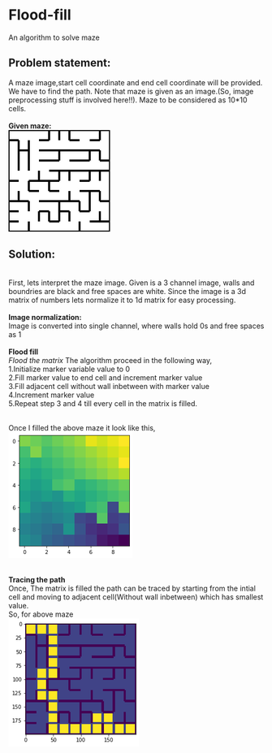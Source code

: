 # Flood-fill
An algorithm to solve maze

<h2>Problem statement:</h2>
  A maze image,start cell coordinate and end cell coordinate will be provided. We have to find the path. Note that maze is given as an image.(So, image preprocessing stuff is involved here!!). Maze to be considered as 10*10 cells.
<br>
<br>
<b>Given maze:</b>
<br>
<img src="maze00.jpg">
<br>
<h2>Solution:</h2>
<br>
First, lets interpret the maze image. Given is a 3 channel image, walls and boundries are black and free spaces are white. Since the image is a 3d matrix of numbers lets normalize it to 1d matrix for easy processing.
<br><br>
<b>Image normalization:</b>
<br>
Image is converted into single channel, where walls hold 0s and free spaces as 1
<br><br>
<b>Flood fill</b>
<br>
<i>Flood the matrix</i>
The algorithm proceed in the following way,<br>
1.Initialize marker variable value to 0<br>
2.Fill marker value to end cell and increment marker value<br>
3.Fill adjacent cell without wall inbetween with marker value<br>
4.Increment marker value<br>
5.Repeat step 3 and 4 till every cell in the matrix is filled.<br>
<br>

Once I filled the above maze it look like this,<br>
<img src="filled_maze.png"/>
<br><br>

<b>Tracing the path</b>
<br>
Once, The matrix is filled the path can be traced by starting from the intial cell and moving to adjacent cell(Without wall inbetween) which has smallest value.
<br>
So, for above maze<br>
<img src="solved.png"/>

